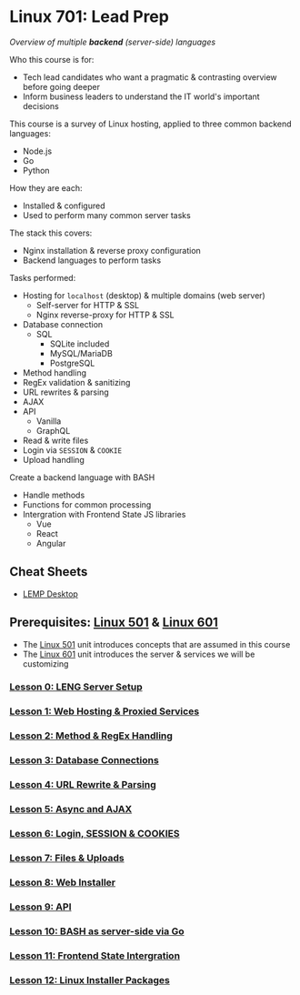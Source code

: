 # Linux 701: Lead Prep
*Overview of multiple **backend** (server-side) languages*

Who this course is for:
- Tech lead candidates who want a pragmatic & contrasting overview before going deeper
- Inform business leaders to understand the IT world's important decisions

This course is a survey of Linux hosting, applied to three common backend languages:
- Node.js
- Go
- Python

How they are each:
- Installed & configured
- Used to perform many common server tasks

The stack this covers:
- Nginx installation & reverse proxy configuration
- Backend languages to perform tasks

Tasks performed:
- Hosting for `localhost` (desktop) & multiple domains (web server)
  - Self-server for HTTP & SSL
  - Nginx reverse-proxy for HTTP & SSL
- Database connection
  - SQL
    - SQLite included
    - MySQL/MariaDB
    - PostgreSQL
- Method handling
- RegEx validation & sanitizing
- URL rewrites & parsing
- AJAX
- API
  - Vanilla
  - GraphQL
- Read & write files
- Login via `SESSION` & `COOKIE`
- Upload handling

Create a backend language with BASH
- Handle methods
- Functions for common processing
- Intergration with Frontend State JS libraries
  - Vue
  - React
  - Angular

## Cheat Sheets
- [LEMP Desktop](https://github.com/inkVerb/vip/blob/master/Cheat-Sheets/LEMP-Desktop.md)

## Prerequisites: [Linux 501](https://github.com/inkVerb/VIP/tree/master/501) & [Linux 601](https://github.com/inkVerb/VIP/tree/master/601)
- The [Linux 501](https://github.com/inkVerb/VIP/tree/master/501) unit introduces concepts that are assumed in this course
- The [Linux 601](https://github.com/inkVerb/VIP/tree/master/601) unit introduces the server & services we will be customizing

### [Lesson 0: LENG Server Setup](https://github.com/inkVerb/vip/blob/master/701/Lesson-00.md)

### [Lesson 1: Web Hosting & Proxied Services](https://github.com/inkVerb/vip/blob/master/701/Lesson-01.md)

### [Lesson 2: Method & RegEx Handling](https://github.com/inkVerb/vip/blob/master/701/Lesson-02.md)

### [Lesson 3: Database Connections](https://github.com/inkVerb/vip/blob/master/701/Lesson-03.md)

### [Lesson 4: URL Rewrite & Parsing](https://github.com/inkVerb/vip/blob/master/701/Lesson-04.md)

### [Lesson 5: Async and AJAX](https://github.com/inkVerb/vip/blob/master/701/Lesson-05.md)

### [Lesson 6: Login, SESSION & COOKIES](https://github.com/inkVerb/vip/blob/master/701/Lesson-06.md)

### [Lesson 7: Files & Uploads](https://github.com/inkVerb/vip/blob/master/701/Lesson-07.md)

### [Lesson 8: Web Installer](https://github.com/inkVerb/vip/blob/master/701/Lesson-08.md)

### [Lesson 9: API](https://github.com/inkVerb/vip/blob/master/701/Lesson-09.md)

### [Lesson 10: BASH as server-side via Go](https://github.com/inkVerb/vip/blob/master/701/Lesson-10.md)

### [Lesson 11: Frontend State Intergration](https://github.com/inkVerb/vip/blob/master/701/Lesson-11.md)

### [Lesson 12: Linux Installer Packages](https://github.com/inkVerb/vip/blob/master/701/Lesson-12.md)
